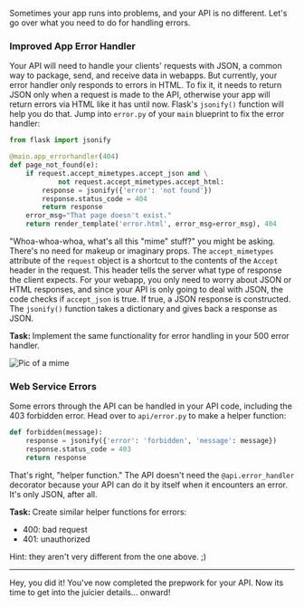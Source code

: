 Sometimes your app runs into problems, and your API is no different. Let's go over what you need to do for handling errors.

### Improved App Error Handler

Your API will need to handle your clients' requests with JSON, a common way to package, send, and receive data in webapps. But currently, your error handler only responds to errors in HTML. To fix it, it needs to return JSON only when a request is made to the API, otherwise your app will return errors via HTML like it has until now. Flask's `jsonify()` function will help you do that. Jump into `error.py` of your `main` blueprint to fix the error handler:

```python
from flask import jsonify

@main.app_errorhandler(404)
def page_not_found(e):
    if request.accept_mimetypes.accept_json and \
            not request.accept_mimetypes.accept_html:
        response = jsonify({'error': 'not found'})
        response.status_code = 404
        return response
    error_msg="That page doesn't exist."
    return render_template('error.html', error_msg=error_msg), 404
```

"Whoa-whoa-whoa, what's all this "mime" stuff?" you might be asking. There's no need for makeup or imaginary props. The `accept_mimetypes` attribute of the `request` object is a shortcut to the contents of the `Accept` header in the request. This header tells the server what type of response the client expects. For your webapp, you only need to worry about JSON or HTML responses, and since your API is only going to deal with JSON, the code checks if `accept_json` is true. If true, a JSON response is constructed. The `jsonify()` function takes a dictionary and gives back a response as JSON.

<div class="alert alert-info" role="alert"><b>Task: </b>Implement the same functionality for error handling in your 500 error handler.</div>

![Pic of a mime](https://images.unsplash.com/photo-1506780789966-15774276e069?ixid=MXwxMjA3fDB8MHxwaG90by1wYWdlfHx8fGVufDB8fHw%3D&ixlib=rb-1.2.1&auto=format&fit=crop&w=500&q=80)

### Web Service Errors

Some errors through the API can be handled in your API code, including the 403 forbidden error. Head over to `api/error.py` to make a helper function:

```python
def forbidden(message):
    response = jsonify({'error': 'forbidden', 'message': message})
    response.status_code = 403
    return response
```

That's right, "helper function." The API doesn't need the `@api.error_handler` decorator because your API can do it by itself when it encounters an error. It's only JSON, after all.

<div class="alert alert-info" role="alert"><b>Task: </b>Create similar helper functions for errors:

<ul>
<li>400: bad request</li>
<li>401: unauthorized</li>
</ul>

Hint: they aren't very different from the one above. ;)
</div>

___

Hey, you did it! You've now completed the prepwork for your API. Now its time to get into the juicier details... onward!
